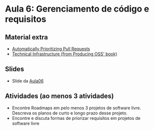 # Aula 6: Gerenciamento de código e requisitos

## Material extra

- [Automatically Prioritizing Pull Requests](http://www.gousios.gr/pub/prioritizer.pdf)
- [Technical Infrastructure (from Producing OSS' book)](https://producingoss.com/en/technical-infrastructure.html)

## Slides

- Slide da [Aula06](https://docs.google.com/presentation/d/1VWYG6E8XydBF8QKEKrrfhVWnQ4kmueGaWk5UgsxrKPg/edit?usp=sharing)

## Atividades (ao menos 3 atividades)

- Encontre Roadmaps em pelo menos 3 projetos de software livre. Descreva os planos de curto e longo prazo desse projeto.
- Encontre e discuta formas de priorizar requisitos em projetos de software livre
